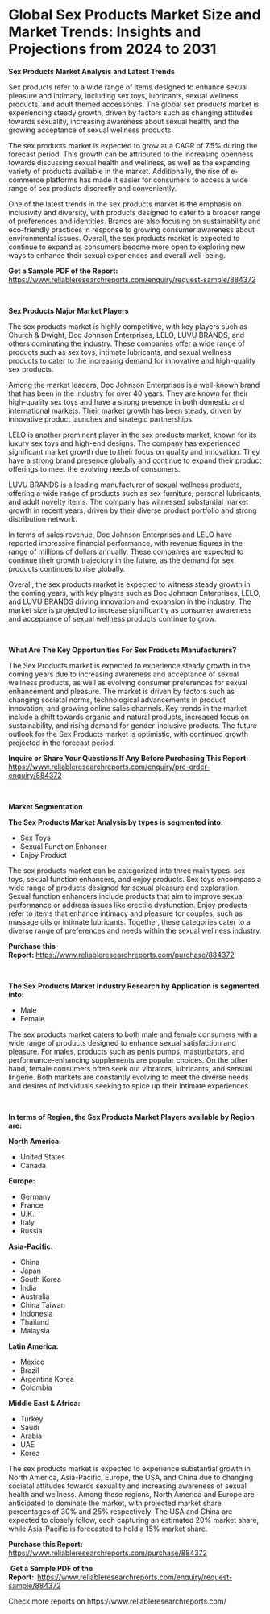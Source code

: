 <p><h1>Global Sex Products Market Size and Market Trends: Insights and Projections from 2024 to 2031</h1></p><p><strong>Sex Products Market Analysis and Latest Trends</strong></p>
<p><p>Sex products refer to a wide range of items designed to enhance sexual pleasure and intimacy, including sex toys, lubricants, sexual wellness products, and adult themed accessories. The global sex products market is experiencing steady growth, driven by factors such as changing attitudes towards sexuality, increasing awareness about sexual health, and the growing acceptance of sexual wellness products.</p><p>The sex products market is expected to grow at a CAGR of 7.5% during the forecast period. This growth can be attributed to the increasing openness towards discussing sexual health and wellness, as well as the expanding variety of products available in the market. Additionally, the rise of e-commerce platforms has made it easier for consumers to access a wide range of sex products discreetly and conveniently.</p><p>One of the latest trends in the sex products market is the emphasis on inclusivity and diversity, with products designed to cater to a broader range of preferences and identities. Brands are also focusing on sustainability and eco-friendly practices in response to growing consumer awareness about environmental issues. Overall, the sex products market is expected to continue to expand as consumers become more open to exploring new ways to enhance their sexual experiences and overall well-being.</p></p>
<p><strong>Get a Sample PDF of the Report:&nbsp;</strong> <a href="https://www.reliableresearchreports.com/enquiry/request-sample/884372">https://www.reliableresearchreports.com/enquiry/request-sample/884372</a></p>
<p>&nbsp;</p>
<p><strong>Sex Products Major Market Players</strong></p>
<p><p>The sex products market is highly competitive, with key players such as Church & Dwight, Doc Johnson Enterprises, LELO, LUVU BRANDS, and others dominating the industry. These companies offer a wide range of products such as sex toys, intimate lubricants, and sexual wellness products to cater to the increasing demand for innovative and high-quality sex products.</p><p>Among the market leaders, Doc Johnson Enterprises is a well-known brand that has been in the industry for over 40 years. They are known for their high-quality sex toys and have a strong presence in both domestic and international markets. Their market growth has been steady, driven by innovative product launches and strategic partnerships.</p><p>LELO is another prominent player in the sex products market, known for its luxury sex toys and high-end designs. The company has experienced significant market growth due to their focus on quality and innovation. They have a strong brand presence globally and continue to expand their product offerings to meet the evolving needs of consumers.</p><p>LUVU BRANDS is a leading manufacturer of sexual wellness products, offering a wide range of products such as sex furniture, personal lubricants, and adult novelty items. The company has witnessed substantial market growth in recent years, driven by their diverse product portfolio and strong distribution network.</p><p>In terms of sales revenue, Doc Johnson Enterprises and LELO have reported impressive financial performance, with revenue figures in the range of millions of dollars annually. These companies are expected to continue their growth trajectory in the future, as the demand for sex products continues to rise globally.</p><p>Overall, the sex products market is expected to witness steady growth in the coming years, with key players such as Doc Johnson Enterprises, LELO, and LUVU BRANDS driving innovation and expansion in the industry. The market size is projected to increase significantly as consumer awareness and acceptance of sexual wellness products continue to grow.</p></p>
<p>&nbsp;</p>
<p><strong>What Are The Key Opportunities For Sex Products Manufacturers?</strong></p>
<p><p>The Sex Products market is expected to experience steady growth in the coming years due to increasing awareness and acceptance of sexual wellness products, as well as evolving consumer preferences for sexual enhancement and pleasure. The market is driven by factors such as changing societal norms, technological advancements in product innovation, and growing online sales channels. Key trends in the market include a shift towards organic and natural products, increased focus on sustainability, and rising demand for gender-inclusive products. The future outlook for the Sex Products market is optimistic, with continued growth projected in the forecast period.</p></p>
<p><strong>Inquire or Share Your Questions If Any Before Purchasing This Report:</strong> <a href="https://www.reliableresearchreports.com/enquiry/pre-order-enquiry/884372">https://www.reliableresearchreports.com/enquiry/pre-order-enquiry/884372</a></p>
<p>&nbsp;</p>
<p><strong>Market Segmentation</strong></p>
<p><strong>The Sex Products Market Analysis by types is segmented into:</strong></p>
<p><ul><li>Sex Toys</li><li>Sexual Function Enhancer</li><li>Enjoy Product</li></ul></p>
<p><p>The sex products market can be categorized into three main types: sex toys, sexual function enhancers, and enjoy products. Sex toys encompass a wide range of products designed for sexual pleasure and exploration. Sexual function enhancers include products that aim to improve sexual performance or address issues like erectile dysfunction. Enjoy products refer to items that enhance intimacy and pleasure for couples, such as massage oils or intimate lubricants. Together, these categories cater to a diverse range of preferences and needs within the sexual wellness industry.</p></p>
<p><strong>Purchase this Report:&nbsp;</strong><a href="https://www.reliableresearchreports.com/purchase/884372">https://www.reliableresearchreports.com/purchase/884372</a></p>
<p>&nbsp;</p>
<p><strong>The Sex Products Market Industry Research by Application is segmented into:</strong></p>
<p><ul><li>Male</li><li>Female</li></ul></p>
<p><p>The sex products market caters to both male and female consumers with a wide range of products designed to enhance sexual satisfaction and pleasure. For males, products such as penis pumps, masturbators, and performance-enhancing supplements are popular choices. On the other hand, female consumers often seek out vibrators, lubricants, and sensual lingerie. Both markets are constantly evolving to meet the diverse needs and desires of individuals seeking to spice up their intimate experiences.</p></p>
<p>&nbsp;</p>
<p><strong>In terms of Region, the Sex Products Market Players available by Region are:</strong></p>
<p>
    <p> <strong> North America: </strong>
        <ul>
            <li>United States</li>
            <li>Canada</li>
        </ul>
        </p> 
    <p> <strong> Europe: </strong>
        <ul>
            <li>Germany</li>
            <li>France</li>
            <li>U.K.</li>
            <li>Italy</li>
            <li>Russia</li>
        </ul>
        </p> 
    <p> <strong> Asia-Pacific: </strong>
        <ul>
            <li>China</li>
            <li>Japan</li>
            <li>South Korea</li>
            <li>India</li>
            <li>Australia</li>
            <li>China Taiwan</li>
            <li>Indonesia</li>
            <li>Thailand</li>
            <li>Malaysia</li>
        </ul>
        </p> 
    <p> <strong> Latin America: </strong>
        <ul>
            <li>Mexico</li>
            <li>Brazil</li>
            <li>Argentina Korea</li>
            <li>Colombia</li>
        </ul>
        </p> 
    <p> <strong> Middle East & Africa: </strong>
        <ul>
            <li>Turkey</li>
            <li>Saudi</li>
            <li>Arabia</li>
            <li>UAE</li>
            <li>Korea</li>
        </ul>
    </p>
    </p>
<p><p>The sex products market is expected to experience substantial growth in North America, Asia-Pacific, Europe, the USA, and China due to changing societal attitudes towards sexuality and increasing awareness of sexual health and wellness. Among these regions, North America and Europe are anticipated to dominate the market, with projected market share percentages of 30% and 25% respectively. The USA and China are expected to closely follow, each capturing an estimated 20% market share, while Asia-Pacific is forecasted to hold a 15% market share.</p></p>
<p><strong>Purchase this Report: </strong><a href="https://www.reliableresearchreports.com/purchase/884372">https://www.reliableresearchreports.com/purchase/884372</a></p>
<p>&nbsp;<strong>Get a Sample PDF of the Report:&nbsp;&nbsp;</strong><a href="https://www.reliableresearchreports.com/enquiry/request-sample/884372">https://www.reliableresearchreports.com/enquiry/request-sample/884372</a></p>
<p><strong></strong></p>
<p>Check more reports on https://www.reliableresearchreports.com/</p>